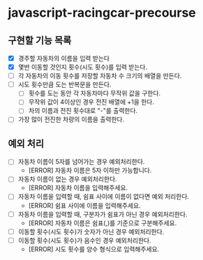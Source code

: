 # javascript-racingcar-precourse

## 구현할 기능 목록

- [x] 경주할 자동차의 이름을 입력 받는다
- [x] 몇번 이동할 것인지 횟수(시도 횟수)를 입력 받는다.
- [ ] 각 자동차의 이동 횟수를 저장할 자동차 수 크기의 배열을 만든다.
- [ ] 시도 횟수만큼 도는 반복문을 만든다.
  - [ ] 횟수를 도는 동안 각 자동차마다 무작위 값을 구한다.
  - [ ] 무작위 값이 4이상인 경우 전진 배열에 +1을 한다.
  - [ ] 차의 이름과 전진 횟수대로 "-"를 출력한다.
- [ ] 가장 많이 전진한 차량의 이름을 출력한다.

## 예외 처리

- [ ] 자동차 이름이 5자를 넘어가는 경우 예외처리한다.
  - [ERROR] 자동차 이름은 5자 이하만 가능합니다.
- [ ] 자동차 이름이 없는 경우 예외처리한다.
  - [ERROR] 자동차 이름을 입력해주세요.
- [ ] 자동차 이름을 입력할 때, 쉼표 사이에 이름이 없다면 예외 처리한다.
  - [ERROR] 쉼표 사이에 이름을 입력해주세요.
- [ ] 자동차 이름을 입력할 때, 구분자가 쉼표가 아닌 경우 예외처리한다.
  - [ERROR] 자동차 이름은 쉼표(,)를 기준으로 구분해주세요.
- [ ] 이동할 횟수(시도 횟수)가 숫자가 아닌 경우 예외처리한다.
- [ ] 이동할 횟수(시도 횟수)가 음수인 경우 예외처리한다.
  - [ERROR] 시도 횟수를 양수 형식으로 입력해주세요.
